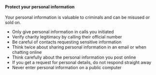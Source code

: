 ####  **Protect your personal information**

Your personal information is valuable to criminals and can be misused or sold
on.

  * Only give personal information in calls you initiated 
  * Verify charity legitimacy by calling their official number 
  * Be careful of contacts requesting sensitive information 
  * Think twice about sharing personal information in an email or when chatting online 
  * Think carefully about the personal information you post online 
  * If you get a request for personal details, do not respond straight away 
  * Never enter personal information on a public computer 
